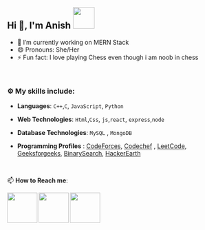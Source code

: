 ## Hi 👋, I'm Anish <img src="https://media4.giphy.com/media/PgnpGT8tJsWfNabS8d/giphy.gif" width="50"> 


- 🔭 I’m currently working on MERN Stack
- 😄 Pronouns: She/Her
- ⚡ Fun fact: I love playing Chess even though i am noob in chess

<br>


### :gear: My skills include:

- **Languages**: `C++`,`C`, `JavaScript`, `Python`

- **Web Technologies**: `Html`,`Css`, `js`,`react`, `express`,`node`

- **Database Technologies**: `MySQL` , `MongoDB`


- **Programming Profiles** :  [CodeForces](https://codeforces.com/profile/anish5256), [Codechef](https://www.codechef.com/users/anish5256) , [LeetCode](https://leetcode.com/anish5256/), [Geeksforgeeks](https://auth.geeksforgeeks.org/user/anish5256/practice/), [BinarySearch](https://binarysearch.com/@/anish5256), [HackerEarth](https://www.hackerearth.com/@anish5256)


<br>


📫 **How to Reach me**: 
 

<a href="https://www.linkedin.com/in/">
  <img align="left" width=70px src="https://img.icons8.com/clouds/100/000000/linkedin.png"/>
</a>
  <a href="https://twitter.com/">
  <img align="left" width=70px src="https://i.pinimg.com/originals/2d/56/d9/2d56d904b055625cc83afae9db3b7f57.png"/>
</a>
<a href="mailto:anish5256@gmail.com">
  <img align="left" width=70px src="https://img.icons8.com/clouds/100/000000/gmail.png"/>
</a></br>
<br>
<br>
<br>
<br>
